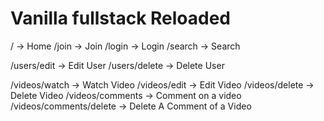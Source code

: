 # Vanilla fullstack Reloaded

/ -> Home
/join -> Join
/login -> Login
/search -> Search

/users/edit -> Edit User
/users/delete -> Delete User

/videos/watch -> Watch Video
/videos/edit -> Edit Video
/videos/delete -> Delete Video
/videos/comments -> Comment on a video
/videos/comments/delete -> Delete A Comment of a Video
